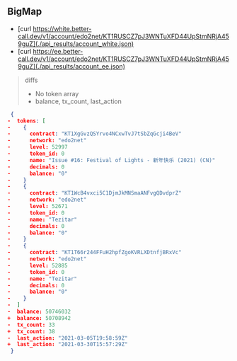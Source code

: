## BigMap

* [curl https://white.better-call.dev/v1/account/edo2net/KT1RUSCZ7pJ3WNTuXFD44UpStmNRjA459guZ](./api_results/account_white.json)
* [curl https://ee.better-call.dev/v1/account/edo2net/KT1RUSCZ7pJ3WNTuXFD44UpStmNRjA459guZ](./api_results/account_ee.json)

> diffs
> * No token array
> * balance, tx_count, last_action

```json
 {
-  tokens: [
-    {
-      contract: "KT1XgGvzQSYrvo4NCxwTvJ7tSbZqGcji4BeV"
-      network: "edo2net"
-      level: 52997
-      token_id: 0
-      name: "Issue #16: Festival of Lights - 新年快乐 (2021) (CN)"
-      decimals: 0
-      balance: "0"
-    }
-    {
-      contract: "KT1WcB4vxci5C1DjmJkMNSmaANFvgQDvdprZ"
-      network: "edo2net"
-      level: 52671
-      token_id: 0
-      name: "Tezitar"
-      decimals: 0
-      balance: "0"
-    }
-    {
-      contract: "KT1T66r244FFuH2hpfZgoKVRLXDtnfjBRxVc"
-      network: "edo2net"
-      level: 52885
-      token_id: 0
-      name: "Tezitar"
-      decimals: 0
-      balance: "0"
-    }
-  ]
-  balance: 50746032
+  balance: 50708942
-  tx_count: 33
+  tx_count: 38
-  last_action: "2021-03-05T19:58:59Z"
+  last_action: "2021-03-30T15:57:29Z"
 }
```